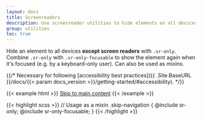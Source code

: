 ```yaml
---
layout: docs
title: Screenreaders
description: Use screenreader utilities to hide elements on all devices except screen readers.
group: utilities
toc: true
---
```


Hide an element to all devices **except screen readers** with `.sr-only`. Combine `.sr-only` with `.sr-only-focusable` to show the element again when it's focused (e.g. by a keyboard-only user). Can also be used as mixins.

{{/*
Necessary for following [accessibility best practices]({{ .Site.BaseURL }}/docs/{{< param docs_version >}}/getting-started/#accessibility).
*/}}

{{< example html >}}
<a class="sr-only sr-only-focusable" href="#content">Skip to main content</a>
{{< /example >}}

{{< highlight scss >}}
// Usage as a mixin
.skip-navigation {
  @include sr-only;
  @include sr-only-focusable;
}
{{< /highlight >}}
